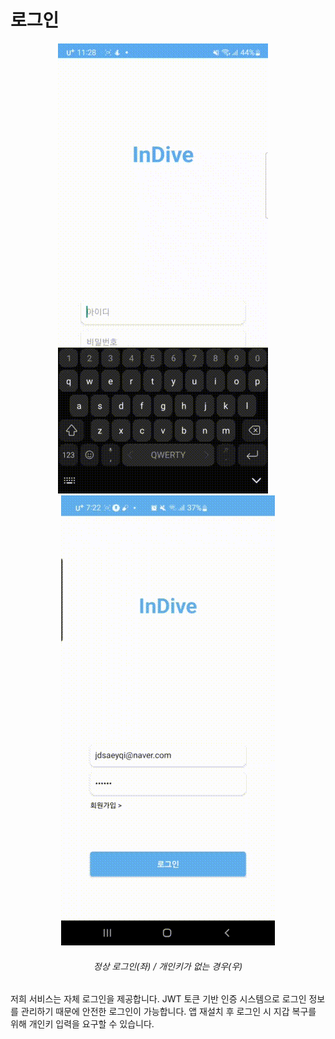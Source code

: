 # 로그인

<div align="center">
    <span>
        <img style="display:inline-block" src="../gif/로그인.gif"/>
    </span>
    &nbsp&nbsp&nbsp
    <span>
        <img style="display:inline-block" src="../gif/로그인-개인키.gif"/>
    </span>
    <h6>정상 로그인(좌) / 개인키가 없는 경우(우)</h6>
</div>

저희 서비스는 자체 로그인을 제공합니다.
JWT 토큰 기반 인증 시스템으로 로그인 정보를 관리하기 때문에 안전한 로그인이 가능합니다.
앱 재설치 후 로그인 시 지갑 복구를 위해 개인키 입력을 요구할 수 있습니다.
